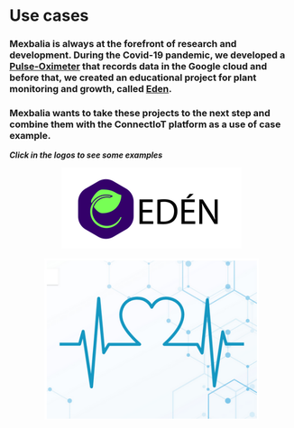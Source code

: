 # Use cases

### Mexbalia is always at the forefront of research and development. During the Covid-19 pandemic, we developed a [Pulse-Oximeter](https://mexbalia.com/oximeter/) that records data in the Google cloud and before that, we created an educational project for plant monitoring and growth, called [Eden](https://mexbalia.com/eden/).

### Mexbalia wants to take these projects to the next step and combine them with the ConnectIoT platform as a use of case example. 

***Click in the logos to see some examples***

<center>

[![Arq,use](../assets/images/Captura-de-pantalla-de-2020-09-29-14-28-07.png)](Eden/EDEN.md)

</center>
<center>

[![Arq,use](../assets/images/Captura-de-pantalla-de-2020-09-29-14-36-03.png)](Oximeter/OXIMETER.md)

</center>

